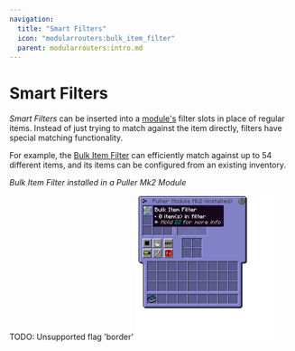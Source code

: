 ```yaml
---
navigation:
  title: "Smart Filters"
  icon: "modularrouters:bulk_item_filter"
  parent: modularrouters:intro.md
---
```


# Smart Filters

*Smart Filters* can be inserted into a [module's](./modules.md) filter slots in place of regular items.  Instead of just trying to match against the item directly, filters have special matching functionality.

For example, the [Bulk Item Filter](../bulk_item.md) can efficiently match against up to 54 different items, and its items can be configured from an existing inventory.

*Bulk Item Filter installed in a Puller Mk2 Module*

TODO: Unsupported flag 'border'
![](bulk_filter.png)

